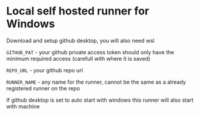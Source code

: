 # Local self hosted runner for Windows

Download and setup github desktop, you will also need wsl

`GITHUB_PAT` - your github private access token should only have the minimum required access (carefull with where it is saved)

`REPO_URL` - your github repo url

`RUNNER_NAME` - any name for the runner, cannot be the same as a already registered runner on the repo

If github desktop is set to auto start with windows this runner will also start with machine
